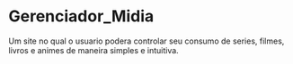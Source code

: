 # Gerenciador_Midia
Um site no qual o usuario podera controlar seu consumo de series, filmes, livros e animes de maneira simples e intuitiva.
